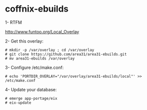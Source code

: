 coffnix-ebuilds
================

1- RTFM

http://www.funtoo.org/Local_Overlay

2- Get this overlay:

~~~~
# mkdir -p /var/overlay ; cd /var/overlay
# git clone https://github.com/area31/area31-ebuilds.git
# mv area31-ebuilds /var/overlay
~~~~


3- Configure /etc/make.conf:

~~~~
# echo 'PORTDIR_OVERLAY="/var/overlay/area31-ebuilds/local"' >> /etc/make.conf
~~~~

4- Update your database:

~~~
# emerge app-portage/eix
# eix-update
~~~

